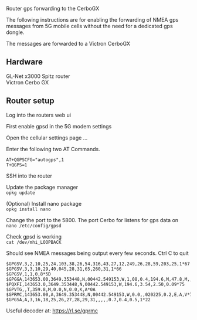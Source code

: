 Router gps forwarding to the CerboGX

The following instructions are for enabling the forwarding of NMEA gps messages from 5G mobile cells without the need for a dedicated gps dongle. 

The messages are forwarded to a Victron CerboGX

## Hardware
GL-Net x3000 Spitz router  
Victron Cerbo GX

## Router setup
Log into the routers web ui

First enable gpsd in the 5G modem settings

Open the cellular settings page …

Enter the following two AT Commands.
```
AT+QGPSCFG="autogps",1  
T+QGPS=1
```

SSH into the router

Update the package manager  
``opkg update``

(Optional)
Install nano package  
``opkg install nano``

Change the port to the 5800. The port Cerbo for listens for gps data on  
``nano /etc/config/gpsd``

Check gpsd is working  
``cat /dev/mhi_LOOPBACK``
 
Should see NMEA messages being output every few seconds. Ctrl C to quit
```
$GPGSV,3,2,10,25,24,103,38,26,54,316,43,27,12,249,26,28,59,203,25,1*67
$GPGSV,3,3,10,29,40,045,28,31,65,260,31,1*66
$GPGSV,1,1,0,8*5D
$GPGGA,143653.00,3649.353448,N,00442.549153,W,1,08,0.4,194.6,M,47.8,M,,*7D
$PQXFI,143653.0,3649.353448,N,00442.549153,W,194.6,3.54,2.50,0.09*75
$GPVTG,,T,359.8,M,0.0,N,0.0,K,A*0A
$GPRMC,143653.00,A,3649.353448,N,00442.549153,W,0.0,,020225,0.2,E,A,V*78
$GPGSA,A,3,16,18,25,26,27,28,29,31,,,,,0.7,0.4,0.5,1*22
```

Useful decoder at:  https://rl.se/gprmc
